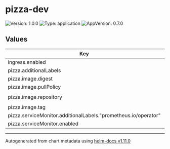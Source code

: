 # pizza-dev

![Version: 1.0.0](https://img.shields.io/badge/Version-1.0.0-informational?style=flat-square) ![Type: application](https://img.shields.io/badge/Type-application-informational?style=flat-square) ![AppVersion: 0.7.0](https://img.shields.io/badge/AppVersion-0.7.0-informational?style=flat-square)

## Values

| Key | Type | Default | Description |
|-----|------|---------|-------------|
| ingress.enabled | bool | `false` |  |
| pizza.additionalLabels | object | `{}` |  |
| pizza.image.digest | string | `""` |  |
| pizza.image.pullPolicy | string | `"IfNotPresent"` |  |
| pizza.image.repository | string | `"ghcr.io/grafana/quickpizza-local"` |  |
| pizza.image.tag | string | `""` |  |
| pizza.serviceMonitor.additionalLabels."prometheus.io/operator" | string | `"portefaix"` |  |
| pizza.serviceMonitor.enabled | bool | `true` |  |

----------------------------------------------
Autogenerated from chart metadata using [helm-docs v1.11.0](https://github.com/norwoodj/helm-docs/releases/v1.11.0)
